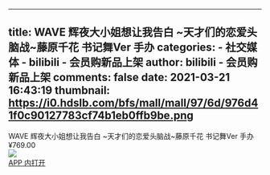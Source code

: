 
---
title: WAVE 辉夜大小姐想让我告白 ~天才们的恋爱头脑战~藤原千花 书记舞Ver 手办
categories: 
    - 社交媒体
    - bilibili - 会员购新品上架
author: bilibili - 会员购新品上架
comments: false
date: 2021-03-21 16:43:19
thumbnail: https://i0.hdslb.com/bfs/mall/mall/97/6d/976d41f0c90127783cf74b1eb0ffb9be.png
---

<div>   
WAVE 辉夜大小姐想让我告白 ~天才们的恋爱头脑战~藤原千花 书记舞Ver 手办<br>¥769.00<br><img src="https://i0.hdslb.com/bfs/mall/mall/97/6d/976d41f0c90127783cf74b1eb0ffb9be.png" referrerpolicy="no-referrer"><br><a href="bilibili://mall/web?url=https%3A%2F%2Fmall.bilibili.com%2Fdetail.html%3Ffrom%3Dnew_product%26jumpLinkType%3D0%26loadingShow%3D1%26noTitleBar%3D1%23goFrom%3Dna%26itemsId%3D10035855%26noReffer%3Dtrue">APP 内打开</a>  
</div>
            